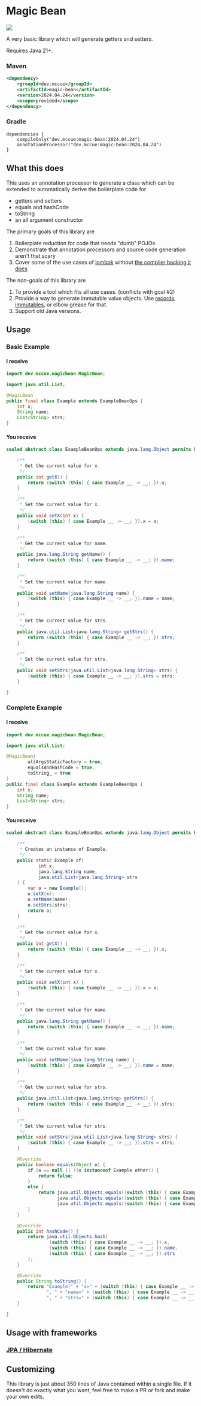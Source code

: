 # Magic Bean

<img src="./logo.png"></img>

A very basic library which will generate getters and setters.

Requires Java 21+.

### Maven

```xml
<dependency>
    <groupId>dev.mccue</groupId>
    <artifactId>magic-bean</artifactId>
    <version>2024.04.24</version>
    <scope>provided</scope>
</dependency>
```

### Gradle

```
dependencies {
    compileOnly("dev.mccue:magic-bean:2024.04.24")
    annotationProcessor("dev.mccue:magic-bean:2024.04.24")
}
```


## What this does
This uses an annotation processor to generate a class which can
be extended to automatically derive the boilerplate code for 
- getters and setters
- equals and hashCode
- toString
- an all argument constructor

The primary goals of this library are
1. Boilerplate reduction for code that needs "dumb" POJOs
2. Demonstrate that annotation processors and source code 
generation aren't that scary
3. Cover some of the use cases of [lombok](https://projectlombok.org/) without
[the compiler hacking it does](https://github.com/projectlombok/lombok/issues/2681)

The non-goals of this library are
1. To provide a tool which fits all use cases. (conflicts with goal #2)
2. Provide a way to generate immutable value objects. Use [records](https://dev.java/learn/using-record-to-model-immutable-data/),
[immutables](https://immutables.github.io/), or elbow grease for that.
3. Support old Java versions.

## Usage

### Basic Example

#### I receive
```java
import dev.mccue.magicbean.MagicBean;

import java.util.List;

@MagicBean
public final class Example extends ExampleBeanOps {
    int x;
    String name;
    List<String> strs;
}
```

#### You receive
```java
sealed abstract class ExampleBeanOps extends java.lang.Object permits Example {

    /**
     * Get the current value for x.
     */
    public int getX() {
        return (switch (this) { case Example __ -> __; }).x;
    }

    /**
     * Set the current value for x.
     */
    public void setX(int x) {
        (switch (this) { case Example __ -> __; }).x = x;
    }

    /**
     * Get the current value for name.
     */
    public java.lang.String getName() {
        return (switch (this) { case Example __ -> __; }).name;
    }

    /**
     * Set the current value for name.
     */
    public void setName(java.lang.String name) {
        (switch (this) { case Example __ -> __; }).name = name;
    }

    /**
     * Get the current value for strs.
     */
    public java.util.List<java.lang.String> getStrs() {
        return (switch (this) { case Example __ -> __; }).strs;
    }

    /**
     * Set the current value for strs.
     */
    public void setStrs(java.util.List<java.lang.String> strs) {
        (switch (this) { case Example __ -> __; }).strs = strs;
    }

}
```

### Complete Example

#### I receive 
```java
import dev.mccue.magicbean.MagicBean;

import java.util.List;

@MagicBean(
        allArgsStaticFactory = true,
        equalsAndHashCode = true,
        toString_ = true
)
public final class Example extends ExampleBeanOps {
    int x;
    String name;
    List<String> strs;
}
```

#### You receive
```java 
sealed abstract class ExampleBeanOps extends java.lang.Object permits Example {

    /**
     * Creates an instance of Example.
     */
    public static Example of(
            int x,
            java.lang.String name,
            java.util.List<java.lang.String> strs
    ) {
        var o = new Example();
        o.setX(x);
        o.setName(name);
        o.setStrs(strs);
        return o;
    }

    /**
     * Get the current value for x.
     */
    public int getX() {
        return (switch (this) { case Example __ -> __; }).x;
    }

    /**
     * Set the current value for x.
     */
    public void setX(int x) {
        (switch (this) { case Example __ -> __; }).x = x;
    }

    /**
     * Get the current value for name.
     */
    public java.lang.String getName() {
        return (switch (this) { case Example __ -> __; }).name;
    }

    /**
     * Set the current value for name.
     */
    public void setName(java.lang.String name) {
        (switch (this) { case Example __ -> __; }).name = name;
    }

    /**
     * Get the current value for strs.
     */
    public java.util.List<java.lang.String> getStrs() {
        return (switch (this) { case Example __ -> __; }).strs;
    }

    /**
     * Set the current value for strs.
     */
    public void setStrs(java.util.List<java.lang.String> strs) {
        (switch (this) { case Example __ -> __; }).strs = strs;
    }

    @Override
    public boolean equals(Object o) {
        if (o == null || !(o instanceof Example other)) {
            return false;
        }
        else {
            return java.util.Objects.equals((switch (this) { case Example __ -> __; }).x, other.x) &&
                   java.util.Objects.equals((switch (this) { case Example __ -> __; }).name, other.name) &&
                   java.util.Objects.equals((switch (this) { case Example __ -> __; }).strs, other.strs);
        }
    }

    @Override
    public int hashCode() {
        return java.util.Objects.hash(
                (switch (this) { case Example __ -> __; }).x,
                (switch (this) { case Example __ -> __; }).name,
                (switch (this) { case Example __ -> __; }).strs
        );
    }

    @Override
    public String toString() {
        return "Example[" + "x=" + (switch (this) { case Example __ -> __; }).x +
               ", " + "name=" + (switch (this) { case Example __ -> __; }).name +
               ", " + "strs=" + (switch (this) { case Example __ -> __; }).strs + "]";
    }

}
```

## Usage with frameworks
### [JPA / Hibernate](./usage/jpa.md)


## Customizing
This library is just about 350 lines of Java contained within a single file.
If it doesn't do exactly what you want, feel free to make a PR or fork and
make your own edits.
